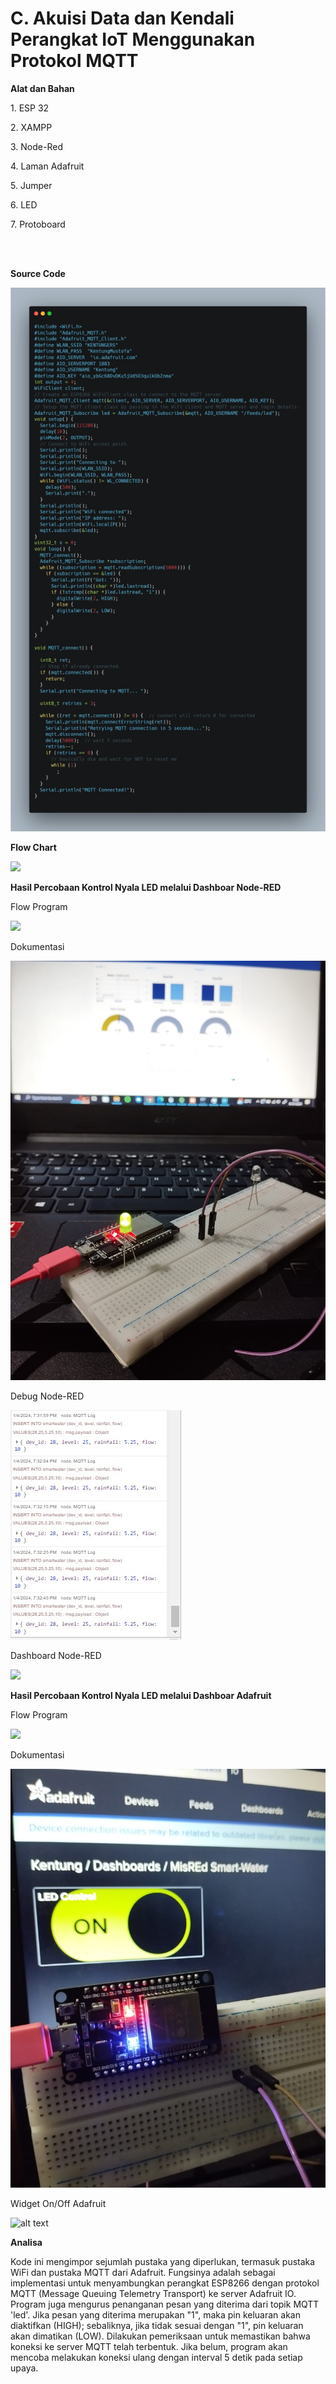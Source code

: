 <h1>C. Akuisi Data dan Kendali Perangkat IoT Menggunakan Protokol MQTT</h1>
<b><p>Alat dan Bahan</p></b>
<p>1. ESP 32</p>
<p>2. XAMPP</p>
<p>3. Node-Red</p>
<p>4. Laman Adafruit</p>
<p>5. Jumper</p>
<p>6. LED</p>
<p>7. Protoboard</p>
<br></br>
<b><p>Source Code</p></b>

![alt text](https://github.com/rayabima/Embedded-System/blob/main/Jobsheet%204/D.%20Akuisi%20Data%20dan%20Kendali%20Perangkat%20IoT%20Menggunakan%20Protokol%20MQTT/Media/Penjelasan%20Kode.jpeg?raw=true)

<b><p>Flow Chart</p></b>

<img src="https://github.com/brianrahma/system-embedded/blob/master/jobsheet%204/B.%20Transmisi%20Data%20Menggunakan%20Protokol%20HTTP/flow%20program%20.png" width="800">


<b><p>Hasil Percobaan Kontrol Nyala LED melalui Dashboar Node-RED </p></b>

<p>Flow Program</p>

 <img src="https://github.com/brianrahma/system-embedded/assets/82065700/6d63519d-f4b5-4fc5-b70b-da925b0001ee" width="300">

<p>Dokumentasi</p>

 ![alt text](https://github.com/rayabima/Embedded-System/blob/main/Jobsheet%204/D.%20Akuisi%20Data%20dan%20Kendali%20Perangkat%20IoT%20Menggunakan%20Protokol%20MQTT/Media/2.%20Dokumentasi%201.jpeg?raw=true)

<p>Debug Node-RED</p>

   ![alt text](https://github.com/rayabima/Embedded-System/blob/main/Jobsheet%204/D.%20Akuisi%20Data%20dan%20Kendali%20Perangkat%20IoT%20Menggunakan%20Protokol%20MQTT/Media/3.%20Debug%20Node-RED.jpeg?raw=true)

<p>Dashboard Node-RED</p>

 <img src="https://github.com/brianrahma/system-embedded/blob/master/jobsheet%204/D.%20Akuisi%20Data%20dan%20Kendali%20Perangkat%20IoT%20Menggunakan%20Protokol%20MQTT/dashboard1.png" width="700">

<b><p>Hasil Percobaan Kontrol Nyala LED melalui Dashboar Adafruit  </p></b>

<p>Flow Program</p>

 <img src="https://github.com/brianrahma/system-embedded/assets/82065700/9986c798-6e72-4c3d-b454-1c55d0c21d70" width="500">

 <p>Dokumentasi</p>

  ![alt text](https://github.com/rayabima/Embedded-System/blob/main/Jobsheet%204/D.%20Akuisi%20Data%20dan%20Kendali%20Perangkat%20IoT%20Menggunakan%20Protokol%20MQTT/Media/2.%20Dokumentasi%202.jpeg?raw=true)

  <p>Widget On/Off Adafruit</p>

   ![alt text](https://github.com/rayabima/Embedded-System/blob/main/Jobsheet%204/D.%20Akuisi%20Data%20dan%20Kendali%20Perangkat%20IoT%20Menggunakan%20Protokol%20MQTT/Media/gif.gif?raw=true)
   
<b><p>Analisa</p></b>
<p>Kode ini mengimpor sejumlah pustaka yang diperlukan, termasuk pustaka WiFi dan pustaka MQTT dari Adafruit. Fungsinya adalah sebagai implementasi untuk menyambungkan perangkat ESP8266 dengan protokol MQTT (Message Queuing Telemetry Transport) ke server Adafruit IO. Program juga mengurus penanganan pesan yang diterima dari topik MQTT 'led'. Jika pesan yang diterima merupakan "1", maka pin keluaran akan diaktifkan (HIGH); sebaliknya, jika tidak sesuai dengan "1", pin keluaran akan dimatikan (LOW). Dilakukan pemeriksaan untuk memastikan bahwa koneksi ke server MQTT telah terbentuk. Jika belum, program akan mencoba melakukan koneksi ulang dengan interval 5 detik pada setiap upaya.</p>
